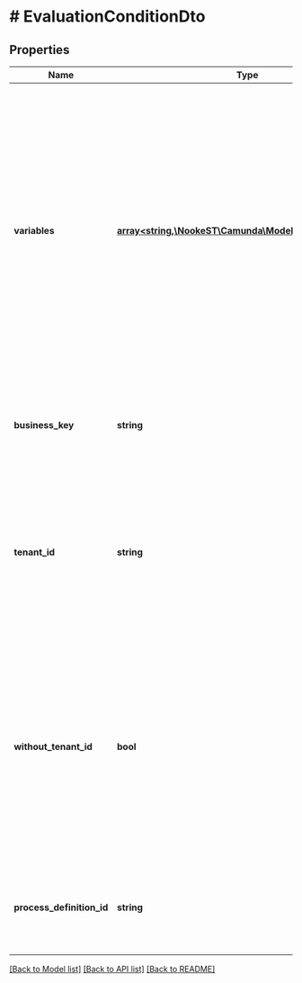 # # EvaluationConditionDto

## Properties

Name | Type | Description | Notes
------------ | ------------- | ------------- | -------------
**variables** | [**array<string,\NookeST\Camunda\Model\VariableValueDto>**](VariableValueDto.md) | A map of variables which are used for evaluation of the conditions and are injected into the process instances which have been triggered. Each key is a variable name and each value a JSON variable value object with the following properties. | [optional]
**business_key** | **string** | Used for the process instances that have been triggered after the evaluation. | [optional]
**tenant_id** | **string** | Used to evaluate a condition for a tenant with the given id. Will only evaluate conditions of process definitions which belong to the tenant. | [optional]
**without_tenant_id** | **bool** | A Boolean value that indicates whether the conditions should only be evaluated of process definitions which belong to no tenant or not. Value may only be true, as false is the default behavior. | [optional]
**process_definition_id** | **string** | Used to evaluate conditions of the process definition with the given id. | [optional]

[[Back to Model list]](../../README.md#models) [[Back to API list]](../../README.md#endpoints) [[Back to README]](../../README.md)
